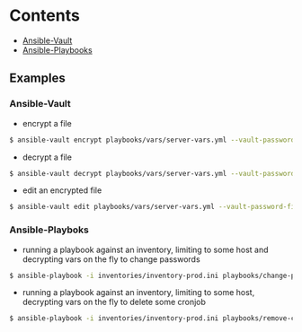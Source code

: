 # Contents
- [Ansible-Vault](#ansible-vault)
- [Ansible-Playbooks](#ansible-playbooks)
## Examples
### Ansible-Vault
- encrypt a file
```bash
$ ansible-vault encrypt playbooks/vars/server-vars.yml --vault-password-file .vault_pass
```
- decrypt a file
```bash
$ ansible-vault decrypt playbooks/vars/server-vars.yml --vault-password-file .vault_pass
```
- edit an encrypted file
```bash
$ ansible-vault edit playbooks/vars/server-vars.yml --vault-password-file .vault_pass
```
### Ansible-Playboks
- running a playbook against an inventory, limiting to some host and decrypting vars on the fly to change passwords
```bash
$ ansible-playbook -i inventories/inventory-prod.ini playbooks/change-pass.yml --vault-password-file .vault_pass --limit "grp1"
```
- running a playbook against an inventory, limiting to some host, decrypting vars on the fly to delete some cronjob
```bash
$ ansible-playbook -i inventories/inventory-prod.ini playbooks/remove-cron-job-restore-pass.yml --vault-password-file .vault_pass --limit "HOST2" 
```
